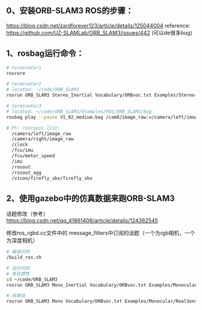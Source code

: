 ## 0、安装ORB-SLAM3 ROS的步骤：
https://blog.csdn.net/zardforever123/article/details/125044004
reference: https://github.com/UZ-SLAMLab/ORB_SLAM3/issues/442 (可以de很多bug)


## 1、rosbag运行命令：

```bash
# terminator1
roscore

# terminator2
# located: ~/code/ORB_SLAM3
rosrun ORB_SLAM3 Stereo_Inertial Vocabulary/ORBvoc.txt Examples/Stereo-Inertial/EuRoC.yaml false

# terminator3
# located: ~/code/ORB_SLAM3/Examples/ROS/ORB_SLAM3/bag
rosbag play --pause V1_02_medium.bag /cam0/image_raw:=/camera/left/image_raw /cam1/image_raw:=/camera/right/image_raw /imu0:=/imu

# PS: rostopic list:
  /camera/left/image_raw
  /camera/right/image_raw
  /clock
  /fcu/imu
  /fcu/motor_speed
  /imu
  /rosout
  /rosout_agg
  /vicon/firefly_sbx/firefly_sbx
```

## 2、使用gazebo中的仿真数据来跑ORB-SLAM3

话题修改（参考）
https://blog.csdn.net/qq_41861406/article/details/124362545

修改ros_rgbd.cc文件中的 message_filters中订阅的话题（一个为rgb相机，一个为深度相机）

``` bash
# 编译代码
/build_ros.sh

# 运行代码
# 单目惯性
cd ~/code/ORB_SLAM3
rosrun ORB_SLAM3 Mono_Inertial Vocabulary/ORBvoc.txt Examples/Monocular-Inertial/my_RealSense_D435i.yaml

# 纯单目
rosrun ORB_SLAM3 Mono Vocabulary/ORBvoc.txt Examples/Monocular/RealSense_D435i.yaml
```
